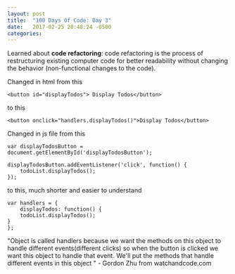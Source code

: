 ```yaml
---
layout: post
title:  "100 Days Of Code: Day 3"
date:   2017-02-25 20:48:24 -0500
categories: 
---
```

Learned about **code refactoring**: code refactoring is the process of restructuring existing computer code for better readability without changing the behavior (non-functional changes to the code).

Changed in html from this
```
<button id="displayTodos"> Display Todos</button>
```
to this
```
<button onclick="handlers.displayTodos()">Display Todos</button>
```
Changed in js file from this
```
var displayTodosButton = document.getElementById('displayTodosButton');

displayTodosButton.addEventListener('click', function() {
	todoList.displayTodos();
});
```

to this, much shorter and easier to understand
```
var handlers = {
	displayTodos: function() {
	todoList.displayTodos();
}
};
```

"Object is called handlers because we want the methods on this object to handle different events(different clicks) so when the button is clicked we want this object to handle that event. We'll put the methods that handle different events in this object "
\- Gordon Zhu from watchandcode.com
